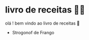 # livro de receitas :man_cook:

olá ! bem vindo ao livro de receitas :wave:

- Strogonof de Frango



